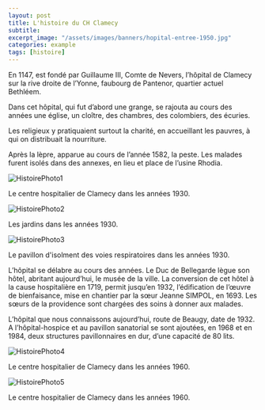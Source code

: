 ```yaml
---
layout: post
title: L'histoire du CH Clamecy
subtitle:
excerpt_image: "/assets/images/banners/hopital-entree-1950.jpg"
categories: example
tags: [histoire]
---
```


En 1147, est fondé par Guillaume III, Comte de Nevers, l’hôpital de Clamecy sur la rive droite de l’Yonne, faubourg de Pantenor, quartier actuel Bethléem.

Dans cet hôpital, qui fut d’abord une grange, se rajouta au cours des années une église, un cloître, des chambres, des colombiers, des écuries.

Les religieux y pratiquaient surtout la charité, en accueillant les pauvres, à qui on distribuait la nourriture.

Après la lèpre, apparue au cours de l’année 1582, la peste. Les malades furent isolés dans des annexes, en lieu et place de l’usine Rhodia.

![HistoirePhoto1](https://chclamecy.github.io/jekyll-theme-yat/assets/images/hopital-hospice-1932.jpg)
<figcaption>Le centre hospitalier de Clamecy dans les années 1930.</figcaption>

![HistoirePhoto2](https://chclamecy.github.io/jekyll-theme-yat/assets/images/hopital-beaugy-1932.jpg)
<figcaption>Les jardins dans les années 1930.</figcaption>

![HistoirePhoto3](https://chclamecy.github.io/jekyll-theme-yat/assets/images/hopital-isolement-1932.jpg)
<figcaption>Le  pavillon d'isolment des voies respiratoires dans les années 1930.</figcaption>

 
L’hôpital se délabre au cours des années. Le Duc de Bellegarde lègue son hôtel, abritant aujourd’hui, le musée de la ville. La conversion de cet hôtel à la cause hospitalière en 1719, permit jusqu’en 1932, l’édification de l’œuvre de bienfaisance, mise en chantier par la sœur Jeanne SIMPOL, en 1693. Les sœurs de la providence sont chargées des soins à donner aux malades.

L’hôpital que nous connaissons aujourd’hui, route de Beaugy, date de 1932. A l’hôpital-hospice et au pavillon sanatorial se sont ajoutées, en 1968 et en 1984, deux structures pavillonnaires en dur, d’une capacité de 80 lits.

![HistoirePhoto4](https://chclamecy.github.io/jekyll-theme-yat/assets/images/hopital-entree-1950.jpg)
<figcaption>Le centre hospitalier de Clamecy dans les années 1960.</figcaption>


![HistoirePhoto5](https://chclamecy.github.io/jekyll-theme-yat/assets/images/hopital-entree.jpg)
<figcaption>Le centre hospitalier de Clamecy dans les années 1960.</figcaption>
